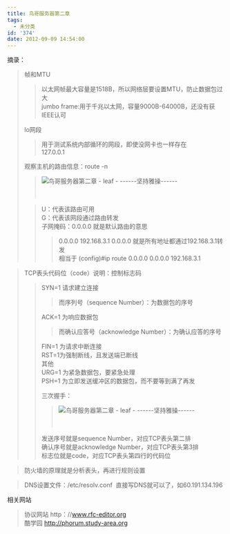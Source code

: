 ```yaml
---
title: 鸟哥服务器第二章
tags:
  - 未分类
id: '374'
date: 2012-09-09 14:54:00
---
```


  
  
摘录：  

> 帧和MTU  
> 
> > 以太网帧最大容量是1518B，所以网络层要设置MTU，防止数据包过大  
> > jumbo frame:用于千兆以太网，容量9000B-64000B，还没有获IEEE认可  
> 
>   
> lo网段  
> 
> > 用于测试系统内部循环的网段，即使没网卡也一样存在  
> > 127.0.0.1  
> >   
> 
> 观察主机的路由信息：route -n  
> 
> > ![鸟哥服务器第二章 - leaf - ------坚持雅操------](http://img4.ph.126.net/-pTyYO0ZJbt0u3eJ2duS4w==/2563955562875174134.jpg "鸟哥服务器第二章 - leaf - ------坚持雅操------")
> > 
> >  
> 
> > U：代表该路由可用  
> > G：代表该网段通过路由转发  
> > 子网掩码：0.0.0.0 就是默认路由的意思  
> > 
> > > 0.0.0.0 192.168.3.1 0.0.0.0 就是所有地址都通过192.168.3.1转发  
> > > 相当于 (config)#ip route 0.0.0.0 0.0.0.0 192.168.3.1  
> > >   

> TCP表头代码位（code）说明：控制标志码  
> 
> > SYN=1 请求建立连接  
> > 
> > > 而序列号（sequence Number）：为数据包的序号  
> > 
> > ACK=1 为响应数据包  
> > 
> > > 而确认应答号（acknowledge Number）：为确认应答的序号  
> > 
> > FIN=1 为请求中断连接  
> > RST=1为强制断线，且发送端已断线  
> > 其他  
> > URG=1 为紧急数据包，要紧急处理  
> > PSH=1 为立即发送缓冲区的数据包，而不要等到满了再发  
> >   
> > 三次握手：  
> > 
> > > ![鸟哥服务器第二章 - leaf - ------坚持雅操------](http://img5.ph.126.net/kXLgIx0zEkCe_efyx1pQfg==/6597952674493174955.jpg "鸟哥服务器第二章 - leaf - ------坚持雅操------")
> > > 
> > >  
> > 
> > 发送序号就是sequence Number，对应TCP表头第二排  
> > 确认序号就是acknowledge Number，对应TCP表头第3排  
> > 标志位就是code，对应TCP表头第四行的代码位  
> >   

> 防火墙的原理就是分析表头，再进行规则设置  

  

> DNS设置文件：/etc/resolv.conf  直接写DNS就可以了，如60.191.134.196  

  
  
  
相关网站  

> 协议网站 http：//www.rfc-editor.org  
> 酷学园 http://phorum.study-area.org